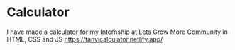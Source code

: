 # Calculator
I have made a calculator for my Internship at Lets Grow More Community in HTML, CSS and JS
https://tanvicalculator.netlify.app/
